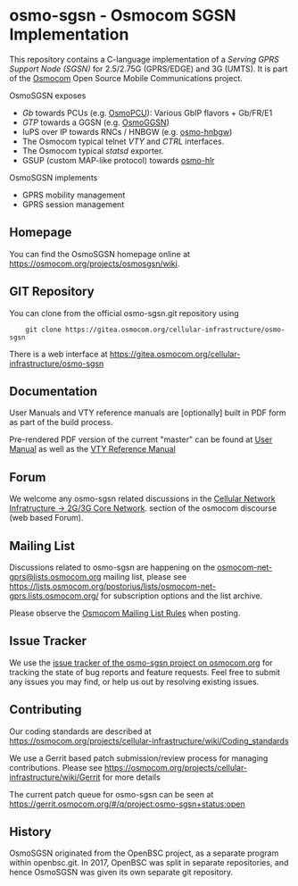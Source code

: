 osmo-sgsn - Osmocom SGSN Implementation
=======================================

This repository contains a C-language implementation of a *Serving GPRS
Support Node (SGSN)* for 2.5/2.75G (GPRS/EDGE) and 3G (UMTS).  It is part of the
[Osmocom](https://osmocom.org/) Open Source Mobile Communications
project.

OsmoSGSN exposes

 * *Gb* towards PCUs (e.g. [OsmoPCU](https://osmocom.org/projects/osmopcu/wiki/OsmoPCU)): Various GbIP flavors + Gb/FR/E1
 * *GTP* towards a GGSN (e.g. [OsmoGGSN](https://osmocom.org/projects/openggsn/wiki))
 * IuPS over IP towards RNCs / HNBGW (e.g. [osmo-hnbgw](https://osmocom.org/projects/osmohnbgw/wiki))
 * The Osmocom typical telnet *VTY* and *CTRL* interfaces.
 * The Osmocom typical *statsd* exporter.
 * GSUP (custom MAP-like protocol) towards [osmo-hlr](https://osmocom.org/projects/osmo-hlr/wiki/OsmoHLR)

OsmoSGSN implements

 * GPRS mobility management
 * GPRS session management


Homepage
--------

You can find the OsmoSGSN homepage online at <https://osmocom.org/projects/osmosgsn/wiki>.


GIT Repository
--------------

You can clone from the official osmo-sgsn.git repository using

        git clone https://gitea.osmocom.org/cellular-infrastructure/osmo-sgsn

There is a web interface at <https://gitea.osmocom.org/cellular-infrastructure/osmo-sgsn>


Documentation
-------------

User Manuals and VTY reference manuals are [optionally] built in PDF form
as part of the build process.

Pre-rendered PDF version of the current "master" can be found at
[User Manual](https://ftp.osmocom.org/docs/latest/osmosgsn-usermanual.pdf)
as well as the [VTY Reference Manual](https://ftp.osmocom.org/docs/latest/osmosgsn-vty-reference.pdf)


Forum
-----

We welcome any osmo-sgsn related discussions in the
[Cellular Network Infratructure -> 2G/3G Core Network](https://discourse.osmocom.org/c/cni/2g-3g-cn).
section of the osmocom discourse (web based Forum).


Mailing List
------------

Discussions related to osmo-sgsn are happening on the
osmocom-net-gprs@lists.osmocom.org mailing list, please see
<https://lists.osmocom.org/postorius/lists/osmocom-net-gprs.lists.osmocom.org/> for subscription
options and the list archive.

Please observe the [Osmocom Mailing List
Rules](https://osmocom.org/projects/cellular-infrastructure/wiki/Mailing_List_Rules)
when posting.


Issue Tracker
-------------

We use the [issue tracker of the osmo-sgsn project on osmocom.org](https://osmocom.org/projects/osmosgsn/issues) for
tracking the state of bug reports and feature requests.  Feel free to submit any issues you may find, or help
us out by resolving existing issues.


Contributing
------------

Our coding standards are described at
<https://osmocom.org/projects/cellular-infrastructure/wiki/Coding_standards>

We use a Gerrit based patch submission/review process for managing
contributions.  Please see
<https://osmocom.org/projects/cellular-infrastructure/wiki/Gerrit> for
more details

The current patch queue for osmo-sgsn can be seen at
<https://gerrit.osmocom.org/#/q/project:osmo-sgsn+status:open>


History
-------

OsmoSGSN originated from the OpenBSC project, as a separate program within
openbsc.git. In 2017, OpenBSC was split in separate repositories, and hence
OsmoSGSN was given its own separate git repository.
